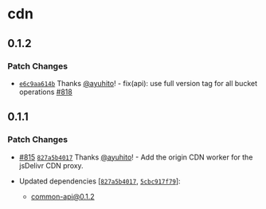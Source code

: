 # cdn

## 0.1.2

### Patch Changes

- [`e6c9aa614b`](https://github.com/fontsource/fontsource/commit/e6c9aa614beb1784d006562e65f06b4d101d82e7) Thanks [@ayuhito](https://github.com/ayuhito)! - fix(api): use full version tag for all bucket operations [#818](https://github.com/fontsource/fontsource/pull/818)

## 0.1.1

### Patch Changes

- [#815](https://github.com/fontsource/fontsource/pull/815) [`827a5b4017`](https://github.com/fontsource/fontsource/commit/827a5b4017d81bf1f64f71e181e134151d546f7b) Thanks [@ayuhito](https://github.com/ayuhito)! - Add the origin CDN worker for the jsDelivr CDN proxy.

- Updated dependencies [[`827a5b4017`](https://github.com/fontsource/fontsource/commit/827a5b4017d81bf1f64f71e181e134151d546f7b), [`5cbc917f79`](https://github.com/fontsource/fontsource/commit/5cbc917f791f3d18aa95b05802285808d4a78cf1)]:
  - common-api@0.1.2
